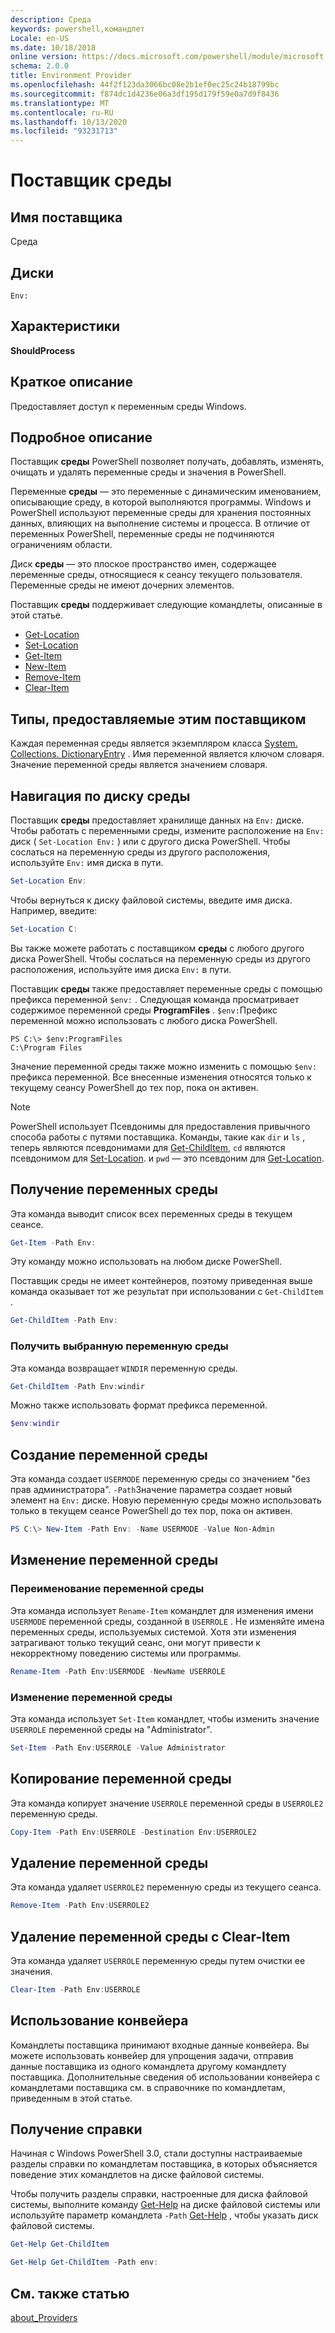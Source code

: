 ```yaml
---
description: Среда
keywords: powershell,командлет
Locale: en-US
ms.date: 10/18/2018
online version: https://docs.microsoft.com/powershell/module/microsoft.powershell.core/about/about_environment_provider?view=powershell-7.1&WT.mc_id=ps-gethelp
schema: 2.0.0
title: Environment Provider
ms.openlocfilehash: 44f2f123da3066bc08e2b1ef0ec25c24b18799bc
ms.sourcegitcommit: f874dc1d4236e06a3df195d179f59e0a7d9f8436
ms.translationtype: MT
ms.contentlocale: ru-RU
ms.lasthandoff: 10/13/2020
ms.locfileid: "93231713"
---
```

# <a name="environment-provider"></a>Поставщик среды

## <a name="provider-name"></a>Имя поставщика
Среда

## <a name="drives"></a>Диски

`Env:`

## <a name="capabilities"></a>Характеристики

**ShouldProcess**

## <a name="short-description"></a>Краткое описание

Предоставляет доступ к переменным среды Windows.

## <a name="detailed-description"></a>Подробное описание

Поставщик **среды** PowerShell позволяет получать, добавлять, изменять, очищать и удалять переменные среды и значения в PowerShell.

Переменные **среды** — это переменные с динамическим именованием, описывающие среду, в которой выполняются программы. Windows и PowerShell используют переменные среды для хранения постоянных данных, влияющих на выполнение системы и процесса. В отличие от переменных PowerShell, переменные среды не подчиняются ограничениям области.

Диск **среды** — это плоское пространство имен, содержащее переменные среды, относящиеся к сеансу текущего пользователя. Переменные среды не имеют дочерних элементов.

Поставщик **среды** поддерживает следующие командлеты, описанные в этой статье.

- [Get-Location](xref:Microsoft.PowerShell.Management.Get-Location)
- [Set-Location](xref:Microsoft.PowerShell.Management.Set-Location)
- [Get-Item](xref:Microsoft.PowerShell.Management.Get-Item)
- [New-Item](xref:Microsoft.PowerShell.Management.New-Item)
- [Remove-Item](xref:Microsoft.PowerShell.Management.Remove-Item)
- [Clear-Item](xref:Microsoft.PowerShell.Management.Clear-Item)

## <a name="types-exposed-by-this-provider"></a>Типы, предоставляемые этим поставщиком

Каждая переменная среды является экземпляром класса [System. Collections. DictionaryEntry](/dotnet/api/system.collections.dictionaryentry) . Имя переменной является ключом словаря. Значение переменной среды является значением словаря.

## <a name="navigating-the-environment-drive"></a>Навигация по диску среды

Поставщик **среды** предоставляет хранилище данных на `Env:` диске. Чтобы работать с переменными среды, измените расположение на `Env:` диск ( `Set-Location Env:` ) или с другого диска PowerShell. Чтобы сослаться на переменную среды из другого расположения, используйте `Env:` имя диска в пути.

```powershell
Set-Location Env:
```

Чтобы вернуться к диску файловой системы, введите имя диска. Например, введите:

```powershell
Set-Location C:
```

Вы также можете работать с поставщиком **среды** с любого другого диска PowerShell. Чтобы сослаться на переменную среды из другого расположения, используйте имя диска `Env:` в пути.

Поставщик **среды** также предоставляет переменные среды с помощью префикса переменной `$env:` .  Следующая команда просматривает содержимое переменной среды **ProgramFiles** . `$env:`Префикс переменной можно использовать с любого диска PowerShell.

```
PS C:\> $env:ProgramFiles
C:\Program Files
```

Значение переменной среды также можно изменить с помощью `$env:` префикса переменной.  Все внесенные изменения относятся только к текущему сеансу PowerShell до тех пор, пока он активен.

> [!NOTE]
> PowerShell использует Псевдонимы для предоставления привычного способа работы с путями поставщика. Команды, такие как `dir` и `ls` , теперь являются псевдонимами для [Get-ChildItem](xref:Microsoft.PowerShell.Management.Get-ChildItem), `cd` являются псевдонимом для [Set-Location](xref:Microsoft.PowerShell.Management.Set-Location). и `pwd` — это псевдоним для [Get-Location](xref:Microsoft.PowerShell.Management.Get-Location).

## <a name="getting-environment-variables"></a>Получение переменных среды

Эта команда выводит список всех переменных среды в текущем сеансе.

```powershell
Get-Item -Path Env:
```

Эту команду можно использовать на любом диске PowerShell.

Поставщик среды не имеет контейнеров, поэтому приведенная выше команда оказывает тот же результат при использовании с `Get-ChildItem` .

```powershell
Get-ChildItem -Path Env:
```

### <a name="get-a-selected-environment-variable"></a>Получить выбранную переменную среды

Эта команда возвращает `WINDIR` переменную среды.

```powershell
Get-ChildItem -Path Env:windir
```

Можно также использовать формат префикса переменной.

```powershell
$env:windir
```

## <a name="create-an-environment-variable"></a>Создание переменной среды

Эта команда создает `USERMODE` переменную среды со значением "без прав администратора". `-Path`Значение параметра создает новый элемент на `Env:` диске. Новую переменную среды можно использовать только в текущем сеансе PowerShell до тех пор, пока он активен.

```powershell
PS C:\> New-Item -Path Env: -Name USERMODE -Value Non-Admin
```

## <a name="changing-an-environment-variable"></a>Изменение переменной среды

### <a name="rename-an-environment-variable"></a>Переименование переменной среды

Эта команда использует `Rename-Item` командлет для изменения имени `USERMODE` переменной среды, созданной в `USERROLE` . Не изменяйте имена переменных среды, используемых системой. Хотя эти изменения затрагивают только текущий сеанс, они могут привести к некорректному поведению системы или программы.

```powershell
Rename-Item -Path Env:USERMODE -NewName USERROLE
```

### <a name="change-an-environment-variable"></a>Изменение переменной среды

Эта команда использует `Set-Item` командлет, чтобы изменить значение `USERROLE` переменной среды на "Administrator".

```powershell
Set-Item -Path Env:USERROLE -Value Administrator
```

## <a name="copy-an-environment-variable"></a>Копирование переменной среды

Эта команда копирует значение `USERROLE` переменной среды в `USERROLE2` переменную среды.

```powershell
Copy-Item -Path Env:USERROLE -Destination Env:USERROLE2
```

## <a name="remove-an-environment-variable"></a>Удаление переменной среды

Эта команда удаляет `USERROLE2` переменную среды из текущего сеанса.

```powershell
Remove-Item -Path Env:USERROLE2
```

## <a name="remove-an-environment-variable-with-clear-item"></a>Удаление переменной среды с Clear-Item

Эта команда удаляет `USERROLE` переменную среды путем очистки ее значения.

```powershell
Clear-Item -Path Env:USERROLE
```

## <a name="using-the-pipeline"></a>Использование конвейера

Командлеты поставщика принимают входные данные конвейера. Вы можете использовать конвейер для упрощения задачи, отправив данные поставщика из одного командлета другому командлету поставщика.
Дополнительные сведения об использовании конвейера с командлетами поставщика см. в справочнике по командлетам, приведенным в этой статье.

## <a name="getting-help"></a>Получение справки

Начиная с Windows PowerShell 3.0, стали доступны настраиваемые разделы справки по командлетам поставщика, в которых объясняется поведение этих командлетов на диске файловой системы.

Чтобы получить разделы справки, настроенные для диска файловой системы, выполните команду [Get-Help](xref:Microsoft.PowerShell.Core.Get-Help) на диске файловой системы или используйте параметр командлета `-Path` [Get-Help](xref:Microsoft.PowerShell.Core.Get-Help) , чтобы указать диск файловой системы.

```powershell
Get-Help Get-ChildItem
```

```powershell
Get-Help Get-ChildItem -Path env:
```

## <a name="see-also"></a>См. также статью

[about_Providers](../About/about_Providers.md)

